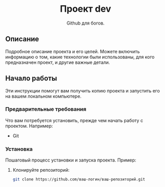 <!-- Проект Dev  -->
<h1 align="center"><b>Проект dev</b></h1>

<!-- Тренировочная работа с Github -->
<p align="center">Github для богов.</p>

<!-- работа с Git и ветвление -->
## Описание

Подробное описание проекта и его целей. Можете включить информацию о том, какие технологии были использованы, для кого предназначен проект, и другие важные детали.

<!-- Начало работы -->
## Начало работы

Эти инструкции помогут вам получить копию проекта и запустить его на вашем локальном компьютере.

<!-- Предварительные требования -->
### Предварительные требования

Что вам потребуется установить, прежде чем начать работу с проектом. Например:

- Git

<!-- Установка -->
### Установка

Пошаговый процесс установки и запуска проекта. Пример:

1. Клонируйте репозиторий:
   ```sh
   git clone https://github.com/ваш-логин/ваш-репозиторий.git
